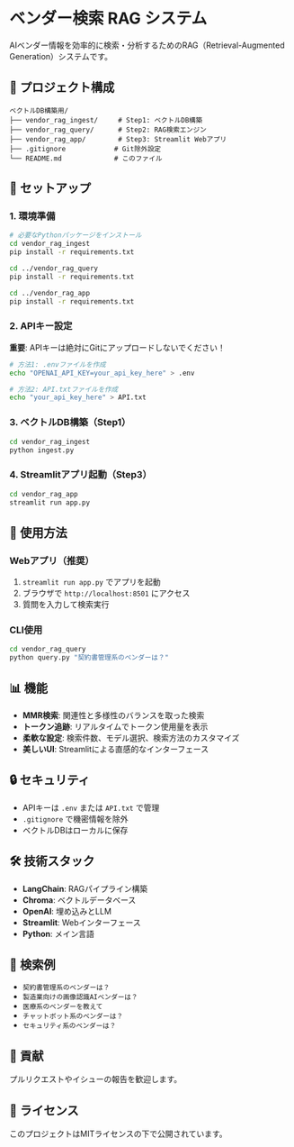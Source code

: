 # ベンダー検索 RAG システム

AIベンダー情報を効率的に検索・分析するためのRAG（Retrieval-Augmented Generation）システムです。

## 📁 プロジェクト構成

```
ベクトルDB構築用/
├── vendor_rag_ingest/     # Step1: ベクトルDB構築
├── vendor_rag_query/      # Step2: RAG検索エンジン
├── vendor_rag_app/        # Step3: Streamlit Webアプリ
├── .gitignore            # Git除外設定
└── README.md             # このファイル
```

## 🚀 セットアップ

### 1. 環境準備

```bash
# 必要なPythonパッケージをインストール
cd vendor_rag_ingest
pip install -r requirements.txt

cd ../vendor_rag_query
pip install -r requirements.txt

cd ../vendor_rag_app
pip install -r requirements.txt
```

### 2. APIキー設定

**重要**: APIキーは絶対にGitにアップロードしないでください！

```bash
# 方法1: .envファイルを作成
echo "OPENAI_API_KEY=your_api_key_here" > .env

# 方法2: API.txtファイルを作成
echo "your_api_key_here" > API.txt
```

### 3. ベクトルDB構築（Step1）

```bash
cd vendor_rag_ingest
python ingest.py
```

### 4. Streamlitアプリ起動（Step3）

```bash
cd vendor_rag_app
streamlit run app.py
```

## 🔧 使用方法

### Webアプリ（推奨）
1. `streamlit run app.py` でアプリを起動
2. ブラウザで `http://localhost:8501` にアクセス
3. 質問を入力して検索実行

### CLI使用
```bash
cd vendor_rag_query
python query.py "契約書管理系のベンダーは？"
```

## 📊 機能

- **MMR検索**: 関連性と多様性のバランスを取った検索
- **トークン追跡**: リアルタイムでトークン使用量を表示
- **柔軟な設定**: 検索件数、モデル選択、検索方法のカスタマイズ
- **美しいUI**: Streamlitによる直感的なインターフェース

## 🔒 セキュリティ

- APIキーは `.env` または `API.txt` で管理
- `.gitignore` で機密情報を除外
- ベクトルDBはローカルに保存

## 🛠️ 技術スタック

- **LangChain**: RAGパイプライン構築
- **Chroma**: ベクトルデータベース
- **OpenAI**: 埋め込みとLLM
- **Streamlit**: Webインターフェース
- **Python**: メイン言語

## 📝 検索例

- `契約書管理系のベンダーは？`
- `製造業向けの画像認識AIベンダーは？`
- `医療系のベンダーを教えて`
- `チャットボット系のベンダーは？`
- `セキュリティ系のベンダーは？`

## 🤝 貢献

プルリクエストやイシューの報告を歓迎します。

## 📄 ライセンス

このプロジェクトはMITライセンスの下で公開されています。

